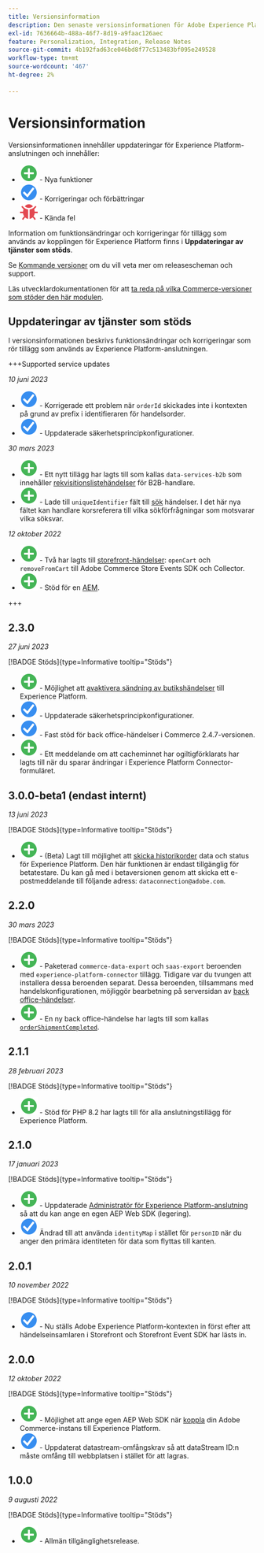 ```yaml
---
title: Versionsinformation
description: Den senaste versionsinformationen för Adobe Experience Platform Connector från Adobe Commerce.
exl-id: 7636664b-488a-46f7-8d19-a9faac126aec
feature: Personalization, Integration, Release Notes
source-git-commit: 4b192fad63ce046bd8f77c513483bf095e249528
workflow-type: tm+mt
source-wordcount: '467'
ht-degree: 2%

---
```


# Versionsinformation

Versionsinformationen innehåller uppdateringar för Experience Platform-anslutningen och innehåller:

* ![Nytt](../assets/new.svg) - Nya funktioner
* ![Korrigera](../assets/fix.svg) - Korrigeringar och förbättringar
* ![Fel](../assets/bug.svg) - Kända fel

Information om funktionsändringar och korrigeringar för tillägg som används av kopplingen för Experience Platform finns i **Uppdateringar av tjänster som stöds**.

Se [Kommande versioner](https://experienceleague.adobe.com/docs/commerce-operations/release/planning/schedule.html) om du vill veta mer om releasescheman och support.

Läs utvecklardokumentationen för att [ta reda på vilka Commerce-versioner som stöder den här modulen](https://experienceleague.adobe.com/docs/commerce-operations/release/product-availability.html).

## Uppdateringar av tjänster som stöds

I versionsinformationen beskrivs funktionsändringar och korrigeringar som rör tillägg som används av Experience Platform-anslutningen.

+++Supported service updates

_10 juni 2023_

* ![Korrigera](../assets/fix.svg) - Korrigerade ett problem när `orderId` skickades inte i kontexten på grund av prefix i identifieraren för handelsorder.
* ![Korrigera](../assets/fix.svg) - Uppdaterade säkerhetsprincipkonfigurationer.

_30 mars 2023_

* ![Nytt](../assets/new.svg) - Ett nytt tillägg har lagts till som kallas `data-services-b2b` som innehåller [rekvisitionslistehändelser](events.md#b2b-events) för B2B-handlare.
* ![Nytt](../assets/new.svg) - Lade till `uniqueIdentifier` fält till [sök](events.md#search-events) händelser. I det här nya fältet kan handlare korsreferera till vilka sökförfrågningar som motsvarar vilka söksvar.

_12 oktober 2022_

* ![Nytt](../assets/new.svg) - Två har lagts till [storefront-händelser](events.md): `openCart` och `removeFromCart` till Adobe Commerce Store Events SDK och Collector.
* ![Nytt](../assets/new.svg) - Stöd för en [AEM](overview.md#aem-support).

+++

## 2.3.0

_27 juni 2023_

[!BADGE Stöds]{type=Informative tooltip="Stöds"}

* ![Nytt](../assets/new.svg) - Möjlighet att [avaktivera sändning av butikshändelser](connect-data.md#data-collection) till Experience Platform.
* ![Korrigera](../assets/fix.svg) - Uppdaterade säkerhetsprincipkonfigurationer.
* ![Korrigera](../assets/fix.svg) - Fast stöd för back office-händelser i Commerce 2.4.7-versionen.
* ![Nytt](../assets/new.svg) - Ett meddelande om att cacheminnet har ogiltigförklarats har lagts till när du sparar ändringar i Experience Platform Connector-formuläret.


## 3.0.0-beta1 (endast internt)

_13 juni 2023_

[!BADGE Stöds]{type=Informative tooltip="Stöds"}

* ![Nytt](../assets/new.svg) - (Beta) Lagt till möjlighet att [skicka historikorder](connect-data.md#beta-send-historical-order-data) data och status för Experience Platform. Den här funktionen är endast tillgänglig för betatestare. Du kan gå med i betaversionen genom att skicka ett e-postmeddelande till följande adress: `dataconnection@adobe.com`.

## 2.2.0

_30 mars 2023_

[!BADGE Stöds]{type=Informative tooltip="Stöds"}

* ![Nytt](../assets/new.svg) - Paketerad `commerce-data-export` och `saas-export` beroenden med `experience-platform-connector` tillägg. Tidigare var du tvungen att installera dessa beroenden separat. Dessa beroenden, tillsammans med handelskonfigurationen, möjliggör bearbetning på serversidan av [back office-händelser](events.md#back-office-events).
* ![Nytt](../assets/new.svg) - En ny back office-händelse har lagts till som kallas [`orderShipmentCompleted`](events.md#ordershipmentcompleted).

## 2.1.1

_28 februari 2023_

[!BADGE Stöds]{type=Informative tooltip="Stöds"}

* ![Nytt](../assets/new.svg) - Stöd för PHP 8.2 har lagts till för alla anslutningstillägg för Experience Platform.

## 2.1.0

_17 januari 2023_

[!BADGE Stöds]{type=Informative tooltip="Stöds"}

* ![Nytt](../assets/new.svg) - Uppdaterade [Administratör för Experience Platform-anslutning](connect-data.md) så att du kan ange en egen AEP Web SDK (legering).
* ![Korrigera](../assets/fix.svg) Ändrad till att använda `identityMap` i stället för `personID` när du anger den primära identiteten för data som flyttas till kanten.

## 2.0.1

_10 november 2022_

[!BADGE Stöds]{type=Informative tooltip="Stöds"}

* ![Korrigerat problem](../assets/fix.svg) - Nu ställs Adobe Experience Platform-kontexten in först efter att händelseinsamlaren i Storefront och Storefront Event SDK har lästs in.

## 2.0.0

_12 oktober 2022_

[!BADGE Stöds]{type=Informative tooltip="Stöds"}

* ![Nytt](../assets/new.svg) - Möjlighet att ange egen AEP Web SDK när [koppla](connect-data.md) din Adobe Commerce-instans till Experience Platform.
* ![Korrigera](../assets/fix.svg) - Uppdaterat datastream-omfångskrav så att dataStream ID:n måste omfång till webbplatsen i stället för att lagras.

## 1.0.0

_9 augusti 2022_

[!BADGE Stöds]{type=Informative tooltip="Stöds"}

* ![Nytt](../assets/new.svg) - Allmän tillgänglighetsrelease.
